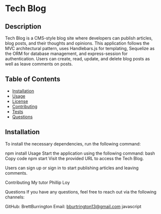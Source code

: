 # Tech Blog



## Description

Tech Blog is a CMS-style blog site where developers can publish articles, blog posts, and their thoughts and opinions. This application follows the MVC architectural pattern, uses Handlebars.js for templating, Sequelize as the ORM for database management, and express-session for authentication. Users can create, read, update, and delete blog posts as well as leave comments on posts.

## Table of Contents

- [Installation](#installation)
- [Usage](#usage)
- [License](#license)
- [Contributing](#contributing)
- [Tests](#tests)
- [Questions](#questions)

## Installation

To install the necessary dependencies, run the following command:


npm install
Usage
Start the application using the following command:
bash
Copy code
npm start
Visit the provided URL to access the Tech Blog.

Users can sign up or sign in to start publishing articles and leaving comments.


Contributing
My tutor Phillip Loy


Questions
If you have any questions, feel free to reach out via the following channels:

GitHub: BrettBurrington
Email: bburtrington13@gmail.com 
javascript




